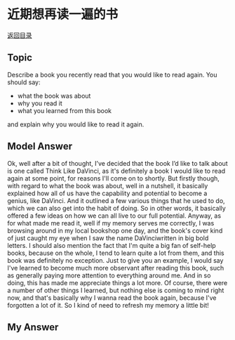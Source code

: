 # 近期想再读一遍的书
[返回目录](README.md)
## Topic
Describe a book you recently read that you would like to read again. You should say:

- what the book was about
- why you read it
- what you learned from this book

and explain why you would like to read it again.
## Model Answer
Ok, well after a bit of thought, I’ve decided that the book I’d like to talk about is one called Think Like DaVinci, as it's definitely a book I would like to read again at some point, for reasons I'll come on to shortly.
But firstly though, with regard to what the book was about, well in a nutshell, it basically explained how all of us have the capability and potential to become a genius, like DaVinci. And it outlined a few various things that he used to do, which we can also get into the habit of doing. So in other words, it basically offered a few ideas on how we can all live to our full potential.
Anyway, as for what made me read it, well if my memory serves me correctly, I was browsing around in my local bookshop one day, and the book's cover kind of just caught my eye when I saw the name DaVinciwritten in big bold letters.
I should also mention the fact that I'm quite a big fan of self-help books, because on the whole, I tend to learn quite a lot from them, and this book was definitely no exception. Just to give you an example, I would say I've learned to become much more observant after reading this book, such as generally paying more attention to everything around me. And in so doing, this has made me appreciate things a lot more.
Of course, there were a number of other things I learned, but nothing else is coming to mind right now, and that's basically why I wanna read the book again, because I've forgotten a lot of it. So I kind of need to refresh my memory a little bit!
## My Answer

